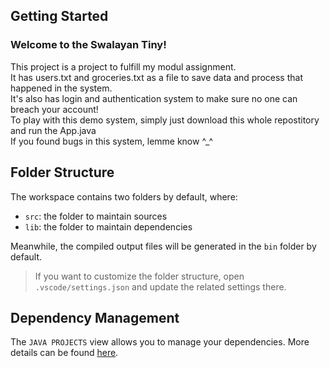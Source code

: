 ## Getting Started

### Welcome to the Swalayan Tiny!

This project is a project to fulfill my modul assignment.
<br/>
It has users.txt and groceries.txt as a file to save data and process that happened in the system.
<br/>
It's also has login and authentication system to make sure no one can breach your account!
<br/>
To play with this demo system, simply just download this whole repostitory and run the App.java
<br/>
If you found bugs in this system, lemme know ^_^

## Folder Structure

The workspace contains two folders by default, where:

- `src`: the folder to maintain sources
- `lib`: the folder to maintain dependencies

Meanwhile, the compiled output files will be generated in the `bin` folder by default.

> If you want to customize the folder structure, open `.vscode/settings.json` and update the related settings there.

## Dependency Management

The `JAVA PROJECTS` view allows you to manage your dependencies. More details can be found [here](https://github.com/microsoft/vscode-java-dependency#manage-dependencies).
